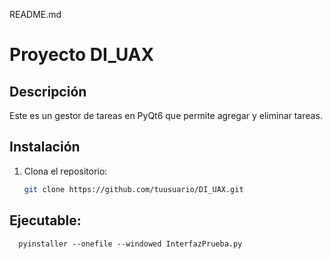 README.md

# Proyecto DI_UAX

## Descripción
Este es un gestor de tareas en PyQt6 que permite agregar y eliminar tareas.

## Instalación
1. Clona el repositorio:
   ```sh
   git clone https://github.com/tuusuario/DI_UAX.git
   ```


## Ejecutable:

```shell
  pyinstaller --onefile --windowed InterfazPrueba.py
```
